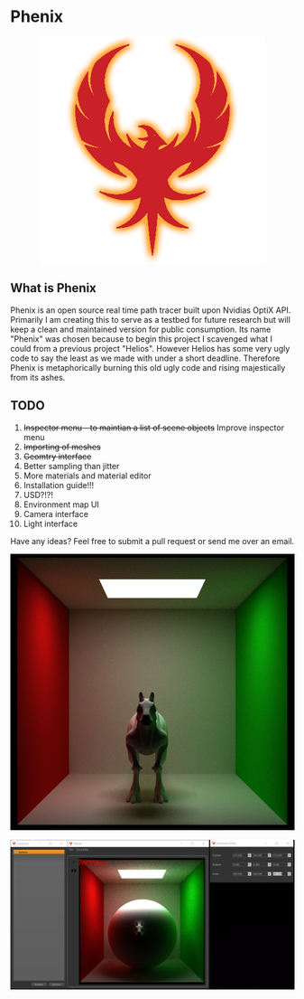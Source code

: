 # Phenix

<p align="center">
  <img src="https://github.com/DeclanRussell/Phenix/blob/master/images/phenix_red.png" alt="PhenixLogo"/>
</p>

## What is Phenix

Phenix is an open source real time path tracer built upon Nvidias OptiX API.
Primarily I am creating this to serve as a testbed for future research but will keep a clean
and maintained version for public consumption. Its name "Phenix" was chosen because to begin
this project I scavenged what I could from a previous project "Helios". However Helios has
some very ugly code to say the least as we made with under a short deadline. Therefore Phenix
is metaphorically burning this old ugly code and rising majestically from its ashes.

## TODO
1. ~~Inspector menu - to maintian a list of scene objects~~ Improve inspector menu
2. ~~Importing of meshes~~
3. ~~Geomtry interface~~
4. Better sampling than jitter
5. More materials and material editor
6. Installation guide!!!
7. USD?!?!
8. Environment map UI
9. Camera interface
10. Light interface

Have any ideas? Feel free to submit a pull request or send me over an email.

<p align="center">
  <img src="https://github.com/DeclanRussell/Phenix/blob/master/images/testRender.png" alt="testRender"/>
</p>
<p align="center">
  <img src="https://github.com/DeclanRussell/Phenix/blob/master/images/UIProgress.png" alt="testRender"/>
</p>
